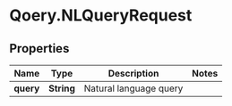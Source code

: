 # Qoery.NLQueryRequest

## Properties

Name | Type | Description | Notes
------------ | ------------- | ------------- | -------------
**query** | **String** | Natural language query | 


